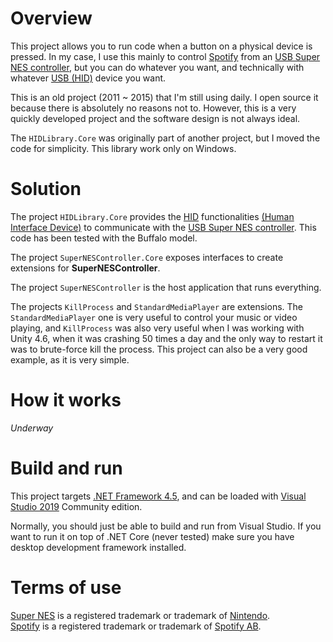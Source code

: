 # Overview

This project allows you to run code when a button on a physical device is pressed. In my case, I use this mainly to control [Spotify][spotify] from an [USB Super NES controller][controller], but you can do whatever you want, and technically with whatever [USB (HID)][usb-hid] device you want.

This is an old project (2011 ~ 2015) that I'm still using daily. I open source it because there is absolutely no reasons not to. However, this is a very quickly developed project and the software design is not always ideal.

The `HIDLibrary.Core` was originally part of another project, but I moved the code for simplicity. This library work only on Windows.

# Solution

The project `HIDLibrary.Core` provides the [HID][usb-hid] functionalities [(Human Interface Device)][usb-hid] to communicate with the [USB Super NES controller][controller]. This code has been tested with the Buffalo model.

The project `SuperNESController.Core` exposes interfaces to create extensions for **SuperNESController**.

The project `SuperNESController` is the host application that runs everything.

The projects `KillProcess` and `StandardMediaPlayer` are extensions. The `StandardMediaPlayer` one is very useful to control your music or video playing, and `KillProcess` was also very useful when I was working with Unity 4.6, when it was crashing 50 times a day and the only way to restart it was to brute-force kill the process. This project can also be a very good example, as it is very simple.

# How it works

*Underway*

# Build and run

This project targets [.NET Framework 4.5][dotnet-fx45], and can be loaded with [Visual Studio 2019][vs2019] Community edition.

Normally, you should just be able to build and run from Visual Studio. If you want to run it on top of .NET Core (never tested) make sure you have desktop development framework installed.

# Terms of use

[Super NES][super-nes] is a registered trademark or trademark of [Nintendo][nintendo].<br/>
[Spotify][spotify] is a registered trademark or trademark of [Spotify AB][spotify].

[dotnet-fx45]: https://dotnet.microsoft.com/download/dotnet-framework/net45
[vs2019]: https://visualstudio.microsoft.com/vs
[super-nes]: https://en.wikipedia.org/wiki/Super_Nintendo_Entertainment_System
[nintendo]: https://www.nintendo.com
[spotify]: https://www.spotify.com
[controller]: https://usbsnescontroller.com
[usb-hid]: https://en.wikipedia.org/wiki/USB_human_interface_device_class
